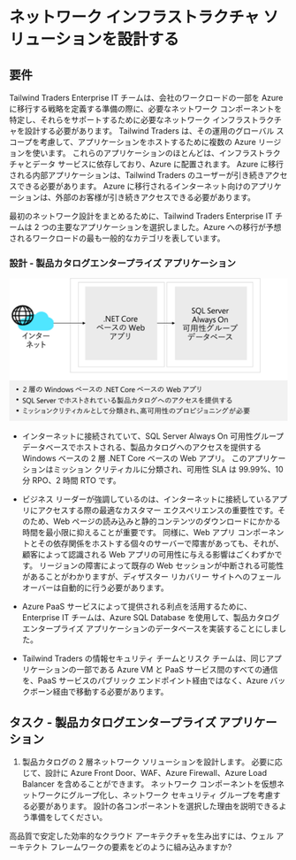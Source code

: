 
# <a name="design-a-network-infrastructure-solution"></a>ネットワーク インフラストラクチャ ソリューションを設計する  

## <a name="requirements"></a>要件

Tailwind Traders Enterprise IT チームは、会社のワークロードの一部を Azure に移行する戦略を定義する準備の際に、必要なネットワーク コンポーネントを特定し、それらをサポートするために必要なネットワーク インフラストラクチャを設計する必要があります。 Tailwind Traders は、その運用のグローバル スコープを考慮して、アプリケーションをホストするために複数の Azure リージョンを使います。 これらのアプリケーションのほとんどは、インフラストラクチャとデータ サービスに依存しており、Azure に配置されます。 Azure に移行される内部アプリケーションは、Tailwind Traders のユーザーが引き続きアクセスできる必要があります。 Azure に移行されるインターネット向けのアプリケーションは、外部のお客様が引き続きアクセスできる必要があります。 

最初のネットワーク設計をまとめるために、Tailwind Traders Enterprise IT チームは 2 つの主要なアプリケーションを選択しました。Azure への移行が予想されるワークロードの最も一般的なカテゴリを表しています。  

### <a name="design---product-catalog-enterprise-application"></a>設計 - 製品カタログエンタープライズ アプリケーション

![製品カタログのアーキテクチャ](media/catalog.png)

- インターネットに接続されていて、SQL Server Always On 可用性グループ データベースでホストされる、製品カタログへのアクセスを提供する Windows ベースの 2 層 .NET Core ベースの Web アプリ。 このアプリケーションはミッション クリティカルに分類され、可用性 SLA は 99.99%、10 分 RPO、2 時間 RTO です。 

-   ビジネス リーダーが強調しているのは、インターネットに接続しているアプリにアクセスする際の最適なカスタマー エクスペリエンスの重要性です。そのため、Web ページの読み込みと静的コンテンツのダウンロードにかかる時間を最小限に抑えることが重要です。 同様に、Web アプリ コンポーネントとその依存関係をホストする個々のサーバーで障害があっても、それが、顧客によって認識される Web アプリの可用性に与える影響はごくわずかです。 リージョンの障害によって既存の Web セッションが中断される可能性があることがわかりますが、ディザスター リカバリー サイトへのフェールオーバーは自動的に行う必要があります。

- Azure PaaS サービスによって提供される利点を活用するために、Enterprise IT チームは、Azure SQL Database を使用して、製品カタログ エンタープライズ アプリケーションのデータベースを実装することにしました。 

- Tailwind Traders の情報セキュリティ チームとリスク チームは、同じアプリケーションの一部である Azure VM と PaaS サービス間のすべての通信を、PaaS サービスのパブリック エンドポイント経由ではなく、Azure バックボーン経由で移動する必要があります。 

## <a name="tasks---product-catalog-enterprise-application"></a>タスク - 製品カタログエンタープライズ アプリケーション

1. 製品カタログの 2 層ネットワーク ソリューションを設計します。 必要に応じて、設計に Azure Front Door、WAF、Azure Firewall、Azure Load Balancer を含めることができます。 ネットワーク コンポーネントを仮想ネットワークにグループ化し、ネットワーク セキュリティ グループを考慮する必要があります。 設計の各コンポーネントを選択した理由を説明できるよう準備をしてください。 

高品質で安定した効率的なクラウド アーキテクチャを生み出すには、ウェル アーキテクト フレームワークの要素をどのように組み込みますか?

